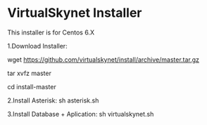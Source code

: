VirtualSkynet Installer
========================

This installer is for Centos 6.X

1.Download Installer:

wget https://github.com/virtualskynet/install/archive/master.tar.gz

tar xvfz master

cd install-master


2.Install Asterisk:
sh asterisk.sh

3.Install Database + Aplication:
sh virtualskynet.sh

